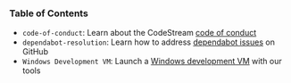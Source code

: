 ### Table of Contents

- `code-of-conduct`: Learn about the CodeStream [code of conduct](code-of-conduct.md)
- `dependabot-resolution`: Learn how to address [dependabot issues](dependabot-resolution.md) on GitHub
- `Windows Development VM`: Launch a [Windows development VM](windows-development.md) with our tools
